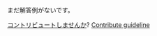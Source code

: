 
まだ解答例がないです。

[コントリビュートしませんか](https://github.com/BFEdev/BFE.dev-solutions/blob/main/question/how-to-implement-pagination-in-front-end_ja.md)?  [Contribute guideline](https://github.com/BFEdev/BFE.dev-solutions#how-to-contribute)
